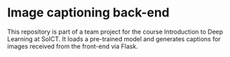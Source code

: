 # Image captioning back-end

This repository is part of a team project for the course Introduction to Deep Learning at SoICT. It loads a pre-trained model and generates captions for images received from the front-end via Flask.